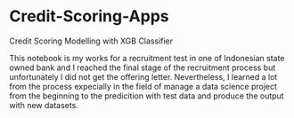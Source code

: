 # Credit-Scoring-Apps
Credit Scoring Modelling with XGB Classifier

This notebook is my works for a recruitment test in one of Indonesian state owned bank and I reached the final stage of the recruitment process but unfortunately I did not get the offering letter. Nevertheless, I learned a lot from the process expecially in the field of manage a data science project from the beginning to the predicition with test data and produce the output with new datasets.

